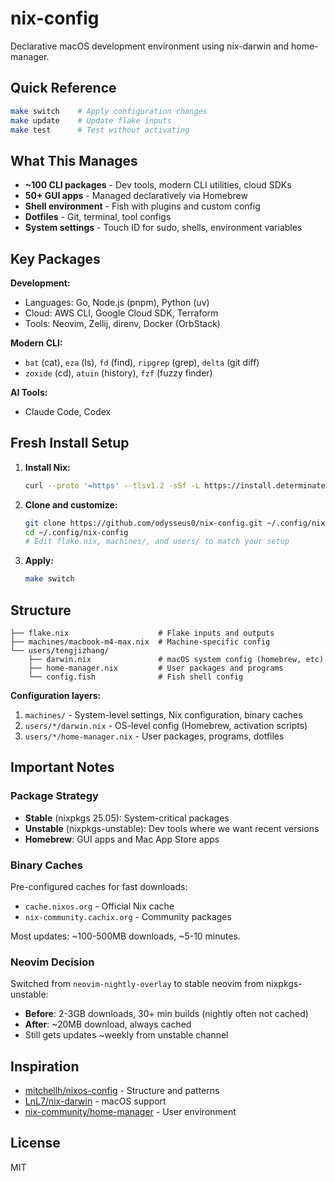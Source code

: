 # nix-config

Declarative macOS development environment using nix-darwin and home-manager.

## Quick Reference

```bash
make switch    # Apply configuration changes
make update    # Update flake inputs
make test      # Test without activating
```

## What This Manages

- **~100 CLI packages** - Dev tools, modern CLI utilities, cloud SDKs
- **50+ GUI apps** - Managed declaratively via Homebrew
- **Shell environment** - Fish with plugins and custom config
- **Dotfiles** - Git, terminal, tool configs
- **System settings** - Touch ID for sudo, shells, environment variables

## Key Packages

**Development:**
- Languages: Go, Node.js (pnpm), Python (uv)
- Cloud: AWS CLI, Google Cloud SDK, Terraform
- Tools: Neovim, Zellij, direnv, Docker (OrbStack)

**Modern CLI:**
- `bat` (cat), `eza` (ls), `fd` (find), `ripgrep` (grep), `delta` (git diff)
- `zoxide` (cd), `atuin` (history), `fzf` (fuzzy finder)

**AI Tools:**
- Claude Code, Codex

## Fresh Install Setup

1. **Install Nix:**
   ```bash
   curl --proto '=https' --tlsv1.2 -sSf -L https://install.determinate.systems/nix | sh -s -- install
   ```

2. **Clone and customize:**
   ```bash
   git clone https://github.com/odysseus0/nix-config.git ~/.config/nix-config
   cd ~/.config/nix-config
   # Edit flake.nix, machines/, and users/ to match your setup
   ```

3. **Apply:**
   ```bash
   make switch
   ```

## Structure

```
├── flake.nix                    # Flake inputs and outputs
├── machines/macbook-m4-max.nix  # Machine-specific config
└── users/tengjizhang/
    ├── darwin.nix               # macOS system config (homebrew, etc)
    ├── home-manager.nix         # User packages and programs
    └── config.fish              # Fish shell config
```

**Configuration layers:**
1. `machines/` - System-level settings, Nix configuration, binary caches
2. `users/*/darwin.nix` - OS-level config (Homebrew, activation scripts)
3. `users/*/home-manager.nix` - User packages, programs, dotfiles

## Important Notes

### Package Strategy
- **Stable** (nixpkgs 25.05): System-critical packages
- **Unstable** (nixpkgs-unstable): Dev tools where we want recent versions
- **Homebrew**: GUI apps and Mac App Store apps

### Binary Caches
Pre-configured caches for fast downloads:
- `cache.nixos.org` - Official Nix cache
- `nix-community.cachix.org` - Community packages

Most updates: ~100-500MB downloads, ~5-10 minutes.

### Neovim Decision
Switched from `neovim-nightly-overlay` to stable neovim from nixpkgs-unstable:
- **Before**: 2-3GB downloads, 30+ min builds (nightly often not cached)
- **After**: ~20MB download, always cached
- Still gets updates ~weekly from unstable channel

## Inspiration

- [mitchellh/nixos-config](https://github.com/mitchellh/nixos-config) - Structure and patterns
- [LnL7/nix-darwin](https://github.com/LnL7/nix-darwin) - macOS support
- [nix-community/home-manager](https://github.com/nix-community/home-manager) - User environment

## License

MIT
